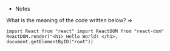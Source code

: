 * Notes

What is the meaning of the code written below? =>
 
`import React from "react"
import ReactDOM from "react-dom"
ReactDOM.render("<h1> Hello World! </h1>, document.getElementByID("root"))`
